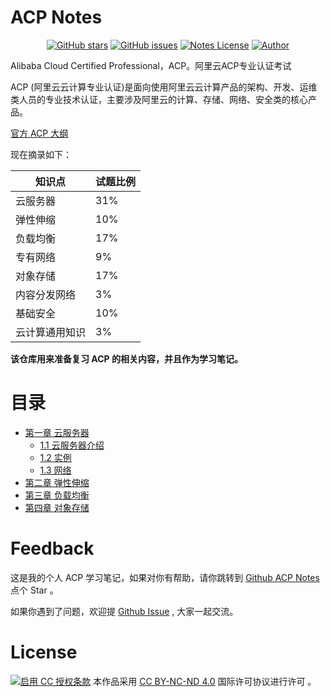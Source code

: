 # ACP Notes

<p align="center">
  <a href="https://github.com/erdong/acp-notes/stargazers"><img alt="GitHub stars" src="https://img.shields.io/github/stars/erdong/acp-notes.svg?style=popout"></a>
  <a href="https://github.com/erdong/acp-notes/issues"><img alt="GitHub issues" src="https://img.shields.io/github/issues/erdong/acp-notes.svg?style=popout"></a>
  <a href="https://creativecommons.org/licenses/by-nc-nd/4.0/deed.en"><img alt="Notes License" src="https://img.shields.io/badge/License-CC%20BY--NC--ND%204.0-lightgrey.svg?style=popout"></a>
  <a href="https://erdong.site/about/"><img alt="Author" src="https://img.shields.io/badge/Author-Erdong-important.svg?style=popout"></a>
</p>

Alibaba Cloud Certified Professional，ACP。阿里云ACP专业认证考试

ACP (阿里云云计算专业认证)是面向使用阿里云云计算产品的架构、开发、运维类人员的专业技术认证，主要涉及阿里云的计算、存储、网络、安全类的核心产品。

[官方 ACP 大纲](https://aliyun-edu-cloud-public.oss-cn-hangzhou.aliyuncs.com/business/阿里云云计算专业认证（ACP级）考试大纲201807.pdf?spm=5176.11489040.1076741.5.463562f7J8qAaO&file=阿里云云计算专业认证（ACP级）考试大纲201807.pdf)

现在摘录如下：

| 知识点 | 试题比例 |
| --- | --- |
| 云服务器 | 31% |
| 弹性伸缩 | 10% |
| 负载均衡 | 17% |
| 专有网络 | 9% |
| 对象存储 | 17% |
| 内容分发网络 | 3% |
| 基础安全 | 10% |
| 云计算通用知识 | 3% |


**该仓库用来准备复习 ACP 的相关内容，并且作为学习笔记。**



# 目录


* [第一章  云服务器](ch01-ecs/README.md)
    * [1.1 云服务器介绍](ch01-ecs/1.1-ecs-introduction.md)
    * [1.2 实例](ch01-ecs/1.2-instance.md)
    * [1.3 网络](ch01-ecs/1.3-network.md)
* [第二章 弹性伸缩](ch02/README.md)
* [第三章 负载均衡]()
* [第四章 对象存储]()



# Feedback

这是我的个人 ACP 学习笔记，如果对你有帮助，请你跳转到 [Github ACP Notes](https://github.com/erdong/acp-notes) 点个 Star 。

如果你遇到了问题，欢迎提 [Github Issue](https://github.com/erdong/acp-notes/issues) , 大家一起交流。


# License



<a rel="license" href="https://creativecommons.org/licenses/by-nc-nd/4.0/deed.zh"><img alt="启用 CC 授权条款" style="border-width:0" src="https://i.creativecommons.org/l/by-nc-nd/4.0/88x31.png" /></a>
本作品采用 [CC BY-NC-ND 4.0](https://creativecommons.org/licenses/by-nc-nd/4.0/deed.en) 国际许可协议进行许可 。
